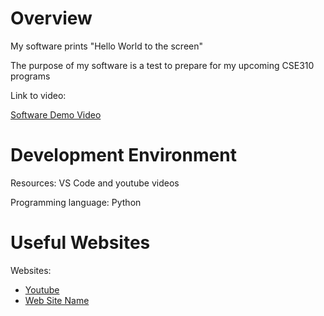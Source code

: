 # Overview

My software prints "Hello World to the screen"

The purpose of my software is a test to prepare for my upcoming CSE310 programs 

Link to video:

[Software Demo Video](https://youtu.be/DeYqY4gylRg)

# Development Environment
Resources:
VS Code and youtube videos

Programming language:
Python
# Useful Websites

Websites:
* [Youtube](https://studio.youtube.com/channel/UC1Gj2w26uvJgHKVp0kjx3mw)
* [Web Site Name](http://url.link.goes.here)
